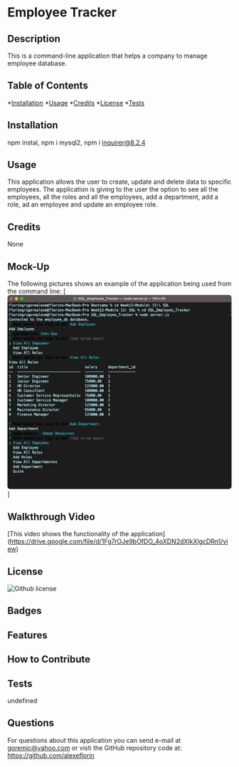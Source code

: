 # Employee Tracker

## Description
This is a command-line application that helps a company to manage employee database.

## Table of Contents

*[Installation](#Installation)
*[Usage](#Usage)
*[Credits](#Contribution)
*[License](#License)
*[Tests](#Tests)

## Installation

npm instal, npm i mysql2, npm i inquirer@8.2.4

## Usage

This application allows the user to create, update and delete data to specific employees. The application is giving to the user the option to see all the employees, all the roles and all the employees,  add a department, add a role, ad an employee and update an employee role.

## Credits
None

## Mock-Up
The following pictures shows an example of the application being used from the command line:
[![This screenshot shows the Employee Tracker application access by CLI.](./assets/Screenshot%20July%2001%202023%2001%3A21%3A1.png)]

## Walkthrough Video
[This video shows the functionality of the application]
(https://drive.google.com/file/d/1Fg7rOJe9bOfDO_4oXDN2dXIkXlgcDRn1/view)


## License

![Github license](https://img.shields.io/badge/license-MIT-orange.svg)

## Badges
 
## Features

## How to Contribute


## Tests

undefined


## Questions

For questions about this application you can send e-mail at goremic@yahoo.com 
or visti the GitHub repository code at: https://github.com/alexeflorin

